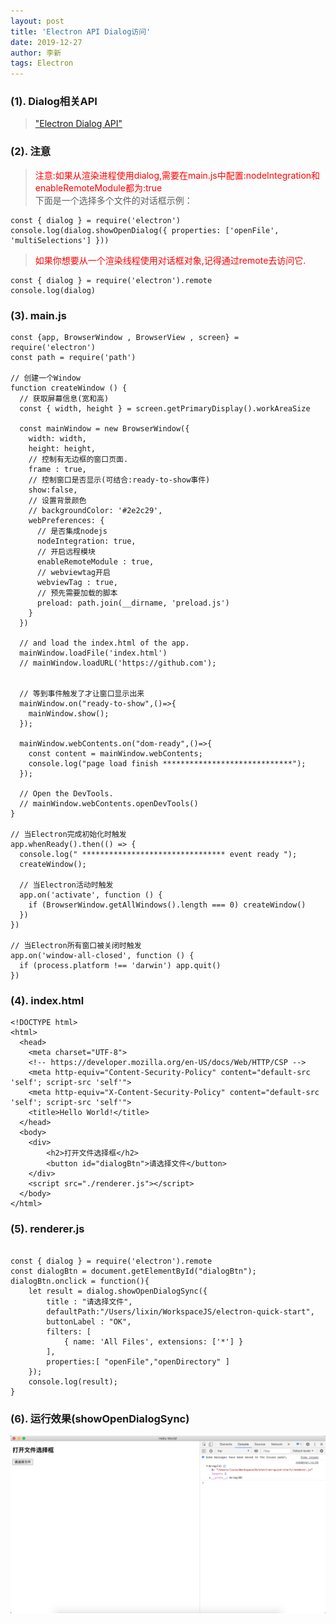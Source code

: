 ```yaml
---
layout: post
title: 'Electron API Dialog访问'
date: 2019-12-27
author: 李新
tags: Electron
---
```


### (1). Dialog相关API
> ["Electron Dialog API"](https://www.electronjs.org/docs/api/dialog)

### (2). 注意
> <font color='red'>注意:如果从渲染进程使用dialog,需要在main.js中配置:nodeIntegration和enableRemoteModule都为:true</font>   
> 下面是一个选择多个文件的对话框示例：

```
const { dialog } = require('electron')
console.log(dialog.showOpenDialog({ properties: ['openFile', 'multiSelections'] }))
```
 
> <font color='red'>如果你想要从一个渲染线程使用对话框对象,记得通过remote去访问它.</font>

```
const { dialog } = require('electron').remote
console.log(dialog)
```
 
### (3). main.js
```
const {app, BrowserWindow , BrowserView , screen} = require('electron')
const path = require('path')

// 创建一个Window
function createWindow () {
  // 获取屏幕信息(宽和高)
  const { width, height } = screen.getPrimaryDisplay().workAreaSize

  const mainWindow = new BrowserWindow({
    width: width,
    height: height,
    // 控制有无边框的窗口页面.
    frame : true,
    // 控制窗口是否显示(可结合:ready-to-show事件)
    show:false,
    // 设置背景颜色
    // backgroundColor: '#2e2c29',
    webPreferences: {
      // 是否集成nodejs
      nodeIntegration: true,
      // 开启远程模块
      enableRemoteModule : true,
      // webviewtag开启
      webviewTag : true,
      // 预先需要加载的脚本
      preload: path.join(__dirname, 'preload.js')
    }
  })

  // and load the index.html of the app.
  mainWindow.loadFile('index.html')
  // mainWindow.loadURL('https://github.com');


  // 等到事件触发了才让窗口显示出来
  mainWindow.on("ready-to-show",()=>{
    mainWindow.show();
  });

  mainWindow.webContents.on("dom-ready",()=>{
    const content = mainWindow.webContents;
    console.log("page load finish *****************************");
  });

  // Open the DevTools.
  // mainWindow.webContents.openDevTools()
}

// 当Electron完成初始化时触发
app.whenReady().then(() => {
  console.log(" ******************************** event ready ");
  createWindow();
  
  // 当Electron活动时触发
  app.on('activate', function () {
    if (BrowserWindow.getAllWindows().length === 0) createWindow()
  })
})

// 当Electron所有窗口被关闭时触发 
app.on('window-all-closed', function () {
  if (process.platform !== 'darwin') app.quit()
})
```
### (4). index.html
```
<!DOCTYPE html>
<html>
  <head>
    <meta charset="UTF-8">
    <!-- https://developer.mozilla.org/en-US/docs/Web/HTTP/CSP -->
    <meta http-equiv="Content-Security-Policy" content="default-src 'self'; script-src 'self'">
    <meta http-equiv="X-Content-Security-Policy" content="default-src 'self'; script-src 'self'">
    <title>Hello World!</title>
  </head>
  <body>
    <div>
        <h2>打开文件选择框</h2>      
        <button id="dialogBtn">请选择文件</button>
    </div>
    <script src="./renderer.js"></script>
  </body>
</html>
```
### (5). renderer.js
```

const { dialog } = require('electron').remote
const dialogBtn = document.getElementById("dialogBtn");
dialogBtn.onclick = function(){
    let result = dialog.showOpenDialogSync({
        title : "请选择文件",
        defaultPath:"/Users/lixin/WorkspaceJS/electron-quick-start",
        buttonLabel : "OK",
        filters: [
            { name: 'All Files', extensions: ['*'] }
        ],
        properties:[ "openFile","openDirectory" ]
    });
    console.log(result);
}
```
### (6). 运行效果(showOpenDialogSync)
!["Electron Dialog showOpenDialogSync"](/assets/electron/imgs/electorn-dialog.png)

